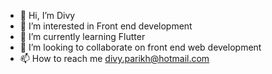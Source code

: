 - 👋 Hi, I’m Divy
- 👀 I’m interested in Front end development
- 🌱 I’m currently learning Flutter
- 💞️ I’m looking to collaborate on front end web development
- 📫 How to reach me divy.parikh@hotmail.com

<!---
Divy611/Divy611 is a ✨ special ✨ repository because its `README.md` (this file) appears on your GitHub profile.
You can click the Preview link to take a look at your changes.
--->
